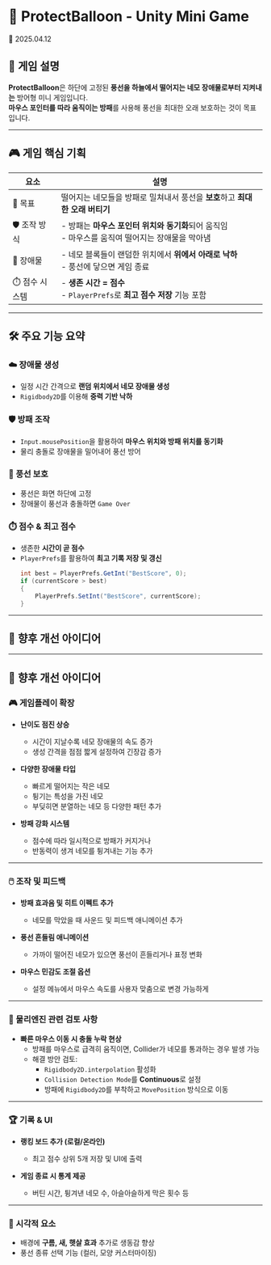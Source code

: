 # 🎈 ProtectBalloon - Unity Mini Game
📅 2025.04.12

## 📝 게임 설명

**ProtectBalloon**은 하단에 고정된 **풍선을 하늘에서 떨어지는 네모 장애물로부터 지켜내는** 방어형 미니 게임입니다.  
**마우스 포인터를 따라 움직이는 방패**를 사용해 풍선을 최대한 오래 보호하는 것이 목표입니다.

---

## 🎮 게임 핵심 기획

| 요소            | 설명 |
|------------------|------|
| 🎯 목표          | 떨어지는 네모들을 방패로 밀쳐내서 풍선을 **보호**하고 **최대한 오래 버티기** |
| 🛡️ 조작 방식     | - 방패는 **마우스 포인터 위치와 동기화**되어 움직임<br> - 마우스를 움직여 떨어지는 장애물을 막아냄 |
| 🔺 장애물        | - 네모 블록들이 랜덤한 위치에서 **위에서 아래로 낙하**<br> - 풍선에 닿으면 게임 종료 |
| ⏱️ 점수 시스템   | - **생존 시간 = 점수**<br> - `PlayerPrefs`로 **최고 점수 저장** 기능 포함 |

---

## 🛠️ 주요 기능 요약

### ☁️ 장애물 생성
- 일정 시간 간격으로 **랜덤 위치에서 네모 장애물 생성**
- `Rigidbody2D`를 이용해 **중력 기반 낙하**

### 🛡️ 방패 조작
- `Input.mousePosition`을 활용하여 **마우스 위치와 방패 위치를 동기화**
- 물리 충돌로 장애물을 밀어내어 풍선 방어

### 🎈 풍선 보호
- 풍선은 화면 하단에 고정
- 장애물이 풍선과 충돌하면 `Game Over`

### ⏱️ 점수 & 최고 점수
- 생존한 **시간이 곧 점수**
- `PlayerPrefs`를 활용하여 **최고 기록 저장 및 갱신**
  ```csharp
  int best = PlayerPrefs.GetInt("BestScore", 0);
  if (currentScore > best)
  {
      PlayerPrefs.SetInt("BestScore", currentScore);
  }


---

## 🔧 향후 개선 아이디어

---

## 🔧 향후 개선 아이디어

### 🎮 게임플레이 확장
- **난이도 점진 상승**  
  - 시간이 지날수록 네모 장애물의 속도 증가  
  - 생성 간격을 점점 짧게 설정하여 긴장감 증가

- **다양한 장애물 타입**  
  - 빠르게 떨어지는 작은 네모  
  - 튕기는 특성을 가진 네모  
  - 부딪히면 분열하는 네모 등 다양한 패턴 추가

- **방패 강화 시스템**  
  - 점수에 따라 일시적으로 방패가 커지거나  
  - 반동력이 생겨 네모를 튕겨내는 기능 추가

---

### 🖱️ 조작 및 피드백
- **방패 효과음 및 히트 이펙트 추가**  
  - 네모를 막았을 때 사운드 및 피드백 애니메이션 추가

- **풍선 흔들림 애니메이션**  
  - 가까이 떨어진 네모가 있으면 풍선이 흔들리거나 표정 변화

- **마우스 민감도 조절 옵션**  
  - 설정 메뉴에서 마우스 속도를 사용자 맞춤으로 변경 가능하게

---

### 🧪 물리엔진 관련 검토 사항
- **빠른 마우스 이동 시 충돌 누락 현상**  
  - 방패를 마우스로 급격히 움직이면, Collider가 네모를 통과하는 경우 발생 가능  
  - 해결 방안 검토:
    - `Rigidbody2D.interpolation` 활성화
    - `Collision Detection Mode`를 **Continuous**로 설정
    - 방패에 `Rigidbody2D`를 부착하고 `MovePosition` 방식으로 이동

---

### 🏆 기록 & UI
- **랭킹 보드 추가 (로컬/온라인)**  
  - 최고 점수 상위 5개 저장 및 UI에 출력

- **게임 종료 시 통계 제공**  
  - 버틴 시간, 튕겨낸 네모 수, 아슬아슬하게 막은 횟수 등

---

### 🎨 시각적 요소
- 배경에 **구름, 새, 햇살 효과** 추가로 생동감 향상  
- 풍선 종류 선택 기능 (컬러, 모양 커스터마이징)


